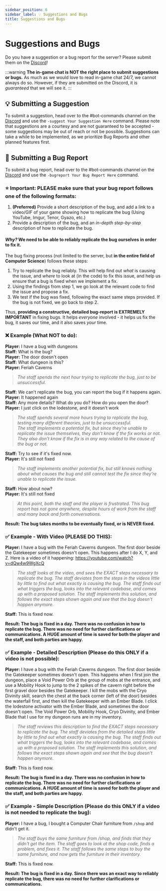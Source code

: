 ```yaml
---
sidebar_position: 6
sidebar_label: 💡 Suggestions and Bugs
title: Suggestions and Bugs
---
```


# Suggestions and Bugs
Do you have a suggestion or a bug report for the server? Please submit them on the [Discord](https://discord.hexarchon.net/)!

:::warning
**The in-game chat is NOT the right place to submit suggestions or bugs.** As much as we would love to read in-game chat 24/7, we cannot always do so. However, if they are submitted on the Discord, it is *guaranteed* that we will see it.
:::

## 💡 Submitting a Suggestion
To submit a suggestion, head over to the #bot-commands channel on the [Discord](https://discord.hexarchon.net/) and use the `-suggest Your Suggestion Here` command. Please note that suggestions are a courtesy and are not guaranteed to be accepted - some suggestions may be out of reach or not be possible. Suggestions can take a while to be implemented, as we prioritize Bug Reports and other planned features first.

## 🐛 Submitting a Bug Report
To submit a bug report, head over to the #bot-commands channel on the [Discord](https://discord.hexarchon.net/) and use the `-bugreport Your Bug Report Here` command.

### ⭐ Important: PLEASE make sure that your bug report follows one of the following formats:
1. **(Preferred)** Provide a short description of the bug, and add a link to a video/GIF of your game showing how to replicate the bug (Using YouTube, Imgur, Tenor, Gyazo, etc.)
2. Provide a description of the bug, and an *in-depth step-by-step* description of how to replicate the bug.

#### *Why?* We need to be able to reliably replicate the bug ourselves in order to fix it.

The bug fixing process (not limited to the server, but **in the entire field of Computer Science**) follows these steps:
1. Try to replicate the bug reliably. This will help find out *what* is causing the issue, and *where* to look at (in the code) to fix this issue, and help us ensure that a bug is fixed when we implement a fix.
2. Using the findings from step 1, we go look at the relevant code to find the issue and propose a fix.
3. We test if the bug was fixed, following the exact same steps provided. If the bug is not fixed, we go back to step 2.

Thus, **providing a constructive, detailed bug-report is EXTREMELY IMPORTANT** in fixing bugs. It helps *everyone* involved - it helps us fix the bug, it saves our time, and it also saves *your* time.

### ❌ Example (What NOT to do):
**Player:** I have a bug with dungeons <br />
**Staff:** What is the bug? <br />
**Player:** The door doesn't open <br />
**Staff:** What dungeon is this? <br />
**Player:** Feriah Caverns <br />
> *The staff spends the next hour trying to replicate the bug, just to be unsuccessful.* <br />

**Staff:** We can't replicate the bug, you can report the bug if it happens again. <br />
**Player:** It happened again <br />
**Staff:** Any more details? What do you do? How do you open the door? <br />
**Player:** I just click on the lodestone, and it doesn't work <br />
> *The staff spends several more hours trying to replicate the bug, testing many different theories, just to be unsuccessful.* <br />
> *The staff implements a potential fix, but since they're unable to replicate the issue themselves, they don't know if the fix works or not. They also don't know if the fix is in any way related to the cause of the bug or not.* <br />

**Staff:** Try to see if it's fixed now. <br />
**Player:** It's still not fixed <br />

> *The staff implements another potential fix, but still knows nothing about what causes the bug and still cannot test the fix since they're unable to replicate the issue.*

**Staff:** How about now? <br />
**Player:** It's still not fixed <br />

> *At this point, both the staff and the player is frustrated. This bug report has not gone anywhere, despite hours of work from the staff and many back and forth conversations.* <br />

**Result: The bug takes months to be eventually fixed, or is NEVER fixed.** <br />

### ✅ Example - With Video (PLEASE DO THIS):
**Player:** I have a bug with the Feriah Caverns dungeon. The first door beside the Gatekeeper sometimes doesn't open. This happens after I do X, Y, and Z. Here is a video of it happening: https://youtube.com/watch?v=dQw4w9WgXcQ <br />
> *The staff looks at the video, and sees the EXACT steps necessary to replicate the bug. The staff deviates from the steps in the videos little by little to find out what exactly is causing the bug. The staff finds out what triggers the bug, looks into the relevant codebase, and comes up with a proposed solution. The staff implements this solution, and follows the exact steps shown again and see that the bug doesn't happen anymore.* <br />

**Staff:** This is fixed now. <br />

**Result: The bug is fixed in a day. There was no confusion in how to replicate the bug. There was no need for further clarifications or communications. A HUGE amount of time is saved for both the player and the staff, and both parties are happy.**

### ✅ Example - Detailed Description (Please do this ONLY if a video is not possible):
**Player:** I have a bug with the Feriah Caverns dungeon. The first door beside the Gatekeeper sometimes doesn't open. This happens when I first join the dungeon, place a Void Power Orb at the group of mobs at the entrance, and use a Mobility Hook to jump to the 2 spikes of the cavern right before the first gravel door besides the Gatekeeper. I kill the mobs with the Cryo Divinity skill, search the chest at the back corner (left of the door) besides the waterfall first, and then kill the Gatekeeper with an Ember Blade. I click the lodestone activator with the Ember Blade, and sometimes the door doesn't open. The Void Power Orb, Mobility Hook, Cryo Divinity, and Ember Blade that I use for my dungeon runs are in my inventory. <br />
> *The staff reviews this description to find the EXACT steps necessary to replicate the bug. The staff deviates from the detailed steps little by little to find out what exactly is causing the bug. The staff finds out what triggers the bug, looks into the relevant codebase, and comes up with a proposed solution. The staff implements this solution, and follows the exact steps shown again and see that the bug doesn't happen anymore.* <br />

**Staff:** This is fixed now. <br />

**Result: The bug is fixed in a day. There was no confusion in how to replicate the bug. There was no need for further clarifications or communications. A HUGE amount of time is saved for both the player and the staff, and both parties are happy.**

### ✅ Example - Simple Description (Please do this ONLY if a video is not needed to replicate the bug):
**Player:** I have a bug, I bought a Computer Chair furniture from `/shop` and didn't get it.

> *The staff buys the same furniture from /shop, and finds that they didn't get the item. The staff goes to look at the shop code, finds a problem, and fixes it.
The staff follows the same steps to buy the same furniture, and now gets the furniture in their inventory.*

**Staff:** This is fixed now. <br />

**Result: The bug is fixed in a day. Since there was an exact way to reliably replicate the bug, there was no need for further clarifications or communications.**